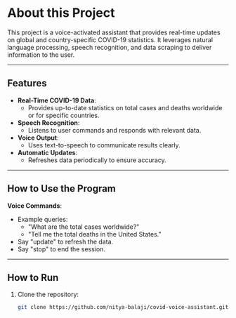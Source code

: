# About this Project

This project is a voice-activated assistant that provides real-time updates on global and country-specific COVID-19 statistics. It leverages natural language processing, speech recognition, and data scraping to deliver information to the user.

---

## Features
- **Real-Time COVID-19 Data**:
  - Provides up-to-date statistics on total cases and deaths worldwide or for specific countries.
- **Speech Recognition**:
  - Listens to user commands and responds with relevant data.
- **Voice Output**:
  - Uses text-to-speech to communicate results clearly.
- **Automatic Updates**:
  - Refreshes data periodically to ensure accuracy.

---

## How to Use the Program
**Voice Commands**:
  - Example queries:
    - "What are the total cases worldwide?"
    - "Tell me the total deaths in the United States."
  - Say "update" to refresh the data.
  - Say "stop" to end the session.

---

## How to Run
1. Clone the repository:
   ```bash
   git clone https://github.com/nitya-balaji/covid-voice-assistant.git


